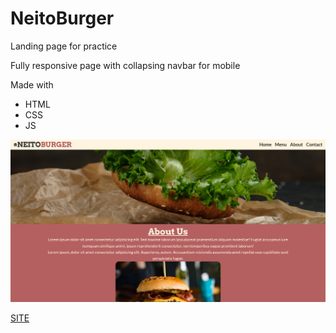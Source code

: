 # NeitoBurger

Landing page for practice

Fully responsive page with collapsing navbar for mobile

Made with
* HTML
* CSS
* JS

![Site-Screenshot](assets/NeitoBurger.png)

[SITE](https://neitodesu.github.io/neitoburger-landing-page/)